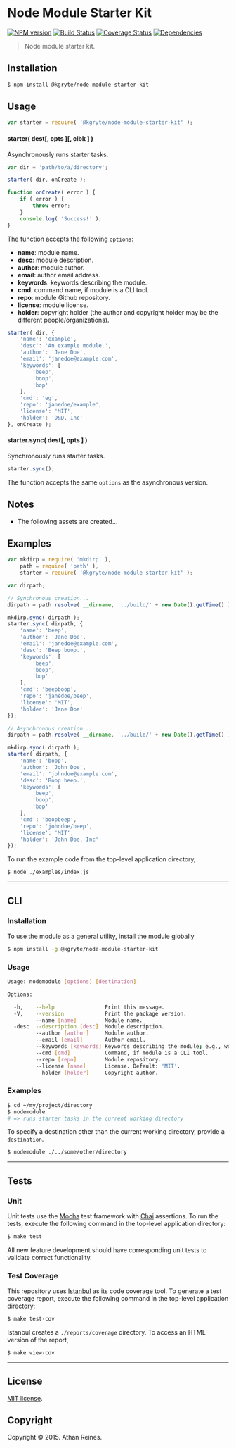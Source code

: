 Node Module Starter Kit
===
[![NPM version][npm-image]][npm-url] [![Build Status][travis-image]][travis-url] [![Coverage Status][codecov-image]][codecov-url] [![Dependencies][dependencies-image]][dependencies-url]

> Node module starter kit.


## Installation

``` bash
$ npm install @kgryte/node-module-starter-kit
```


## Usage

``` javascript
var starter = require( '@kgryte/node-module-starter-kit' );
```

#### starter( dest[, opts ][, clbk ] )

Asynchronously runs starter tasks.

``` javascript
var dir = 'path/to/a/directory';

starter( dir, onCreate );

function onCreate( error ) {
	if ( error ) {
		throw error;
	}
	console.log( 'Success!' );
}
```

The function accepts the following `options`:
*	__name__: module name.
*	__desc__: module description.
*	__author__: module author.
*	__email__: author email address.
*	__keywords__: keywords describing the module.
*	__cmd__: command name, if module is a CLI tool.
*	__repo__: module Github repository.
*	__license__: module license.
*	__holder__: copyright holder (the author and copyright holder may be the different people/organizations).

``` javascript
starter( dir, {
	'name': 'example',
	'desc': 'An example module.',
	'author': 'Jane Doe',
	'email': 'janedoe@example.com',
	'keywords': [
		'beep',
		'boop',
		'bop'
	],
	'cmd': 'eg',
	'repo': 'janedoe/example',
	'license': 'MIT',
	'holder': 'D&D, Inc'
}, onCreate );
```


#### starter.sync( dest[, opts ] )

Synchronously runs starter tasks.

``` javascript
starter.sync();
```

The function accepts the same `options` as the asynchronous version.


## Notes

*	The following assets are created...



## Examples

``` javascript
var mkdirp = require( 'mkdirp' ),
	path = require( 'path' ),
	starter = require( '@kgryte/node-module-starter-kit' );

var dirpath;

// Synchronous creation...
dirpath = path.resolve( __dirname, '../build/' + new Date().getTime() );

mkdirp.sync( dirpath );
starter.sync( dirpath, {
	'name': 'beep',
	'author': 'Jane Doe',
	'email': 'janedoe@example.com',
	'desc': 'Beep boop.',
	'keywords': [
		'beep',
		'boop',
		'bop'
	],
	'cmd': 'beepboop',
	'repo': 'janedoe/beep',
	'license': 'MIT',
	'holder': 'Jane Doe'
});

// Asynchronous creation...
dirpath = path.resolve( __dirname, '../build/' + new Date().getTime() );

mkdirp.sync( dirpath );
starter( dirpath, {
	'name': 'boop',
	'author': 'John Doe',
	'email': 'johndoe@example.com',
	'desc': 'Boop beep.',
	'keywords': [
		'beep',
		'boop',
		'bop'
	],
	'cmd': 'boopbeep',
	'repo': 'johndoe/beep',
	'license': 'MIT',
	'holder': 'John Doe, Inc'
});
```

To run the example code from the top-level application directory,

``` bash
$ node ./examples/index.js
```

---
## CLI


### Installation

To use the module as a general utility, install the module globally

``` bash
$ npm install -g @kgryte/node-module-starter-kit
```


### Usage

``` bash
Usage: nodemodule [options] [destination]

Options:

  -h,    --help                Print this message.
  -V,    --version             Print the package version.
         --name [name]         Module name.
  -desc  --description [desc]  Module description.
         --author [author]     Module author.
         --email [email]       Author email.
         --keywords [keywords] Keywords describing the module; e.g., word1,word2,...
         --cmd [cmd]           Command, if module is a CLI tool.
         --repo [repo]         Module repository.
         --license [name]      License. Default: 'MIT'.
         --holder [holder]     Copyright author.
```


### Examples

``` bash
$ cd ~/my/project/directory
$ nodemodule
# => runs starter tasks in the current working directory
```

To specify a destination other than the current working directory, provide a `destination`.

``` bash
$ nodemodule ./../some/other/directory
```



---
## Tests

### Unit

Unit tests use the [Mocha](http://mochajs.org/) test framework with [Chai](http://chaijs.com) assertions. To run the tests, execute the following command in the top-level application directory:

``` bash
$ make test
```

All new feature development should have corresponding unit tests to validate correct functionality.


### Test Coverage

This repository uses [Istanbul](https://github.com/gotwarlost/istanbul) as its code coverage tool. To generate a test coverage report, execute the following command in the top-level application directory:

``` bash
$ make test-cov
```

Istanbul creates a `./reports/coverage` directory. To access an HTML version of the report,

``` bash
$ make view-cov
```


---
## License

[MIT license](http://opensource.org/licenses/MIT).


## Copyright

Copyright &copy; 2015. Athan Reines.


[npm-image]: http://img.shields.io/npm/v/@kgryte/node-module-starter-kit.svg
[npm-url]: https://npmjs.org/package/@kgryte/node-module-starter-kit

[travis-image]: http://img.shields.io/travis/kgryte/node-module-starter-kit/master.svg
[travis-url]: https://travis-ci.org/kgryte/node-module-starter-kit

[codecov-image]: https://img.shields.io/codecov/c/github/kgryte/node-module-starter-kit/master.svg
[codecov-url]: https://codecov.io/github/kgryte/node-module-starter-kit?branch=master

[dependencies-image]: http://img.shields.io/david/kgryte/node-module-starter-kit.svg
[dependencies-url]: https://david-dm.org/kgryte/node-module-starter-kit

[dev-dependencies-image]: http://img.shields.io/david/dev/kgryte/node-module-starter-kit.svg
[dev-dependencies-url]: https://david-dm.org/dev/kgryte/node-module-starter-kit

[github-issues-image]: http://img.shields.io/github/issues/kgryte/node-module-starter-kit.svg
[github-issues-url]: https://github.com/kgryte/node-module-starter-kit/issues
